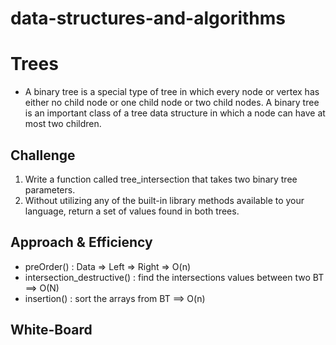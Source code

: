 # data-structures-and-algorithms

# Trees
- A binary tree is a special type of tree in which every node or vertex has either no child node or one child node or two child nodes. A binary tree is an important class of a tree data structure in which a node can have at most two children.

## Challenge
1. Write a function called tree_intersection that takes two binary tree parameters.
2. Without utilizing any of the built-in library methods available to your language, return a set of values found in both trees.

## Approach & Efficiency
- preOrder() : Data => Left => Right => O(n)
- intersection_destructive() : find the intersections values between two BT ==> O(N)
- insertion() : sort the arrays from BT ==> O(n)

## White-Board
